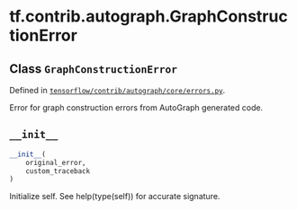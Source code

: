 <div itemscope itemtype="http://developers.google.com/ReferenceObject">
<meta itemprop="name" content="tf.contrib.autograph.GraphConstructionError" />
<meta itemprop="path" content="Stable" />
<meta itemprop="property" content="__init__"/>
</div>

# tf.contrib.autograph.GraphConstructionError

## Class `GraphConstructionError`





Defined in [`tensorflow/contrib/autograph/core/errors.py`](https://www.tensorflow.org/code/tensorflow/contrib/autograph/core/errors.py).

Error for graph construction errors from AutoGraph generated code.

<h2 id="__init__"><code>__init__</code></h2>

``` python
__init__(
    original_error,
    custom_traceback
)
```

Initialize self.  See help(type(self)) for accurate signature.



